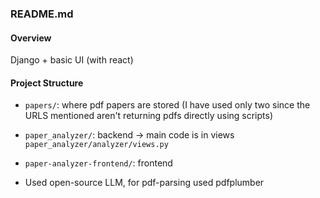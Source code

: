 ### README.md

#### Overview
Django + basic UI (with react)


#### Project Structure
- `papers/`: where pdf papers are stored (I have used only two since the URLS mentioned aren't returning pdfs directly using scripts)
- `paper_analyzer/`: backend -> main code is in views `paper_analyzer/analyzer/views.py`
- `paper-analyzer-frontend/`: frontend


- Used open-source LLM, for pdf-parsing used pdfplumber